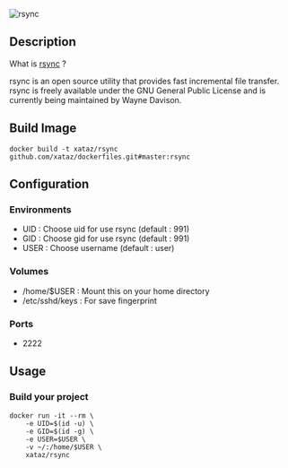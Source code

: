 ![rsync](https://rsync.samba.org/)

## Description
What is [rsync](https://rsync.samba.org/) ?

rsync is an open source utility that provides fast incremental file transfer. rsync is freely available under the GNU General Public License and is currently being maintained by Wayne Davison.

## Build Image

```shell
docker build -t xataz/rsync github.com/xataz/dockerfiles.git#master:rsync
```

## Configuration
### Environments
* UID : Choose uid for use rsync (default : 991)
* GID : Choose gid for use rsync (default : 991)
* USER : Choose username (default : user)

### Volumes
* /home/$USER : Mount this on your home directory
* /etc/sshd/keys : For save fingerprint

### Ports
* 2222

## Usage
### Build your project
```shell
docker run -it --rm \
    -e UID=$(id -u) \
    -e GID=$(id -g) \
    -e USER=$USER \
    -v ~/:/home/$USER \
    xataz/rsync
```

